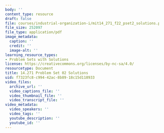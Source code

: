```yaml
---
body: ''
content_type: resource
draft: false
file: courses/industrial-organization-i/mit14_271_f22_pset2_solutions.pdf
file_size: 252097
file_type: application/pdf
image_metadata:
  caption: ''
  credit: ''
  image-alt: ''
learning_resource_types:
- Problem Sets with Solutions
license: https://creativecommons.org/licenses/by-nc-sa/4.0/
resourcetype: Document
title: 14.271 Problem Set 02 Solutions
uid: f7323fc8-c994-42ac-8b89-18c15d118933
video_files:
  archive_url: ''
  video_captions_file: ''
  video_thumbnail_file: ''
  video_transcript_file: ''
video_metadata:
  video_speakers: ''
  video_tags: ''
  youtube_description: ''
  youtube_id: ''
---
```

